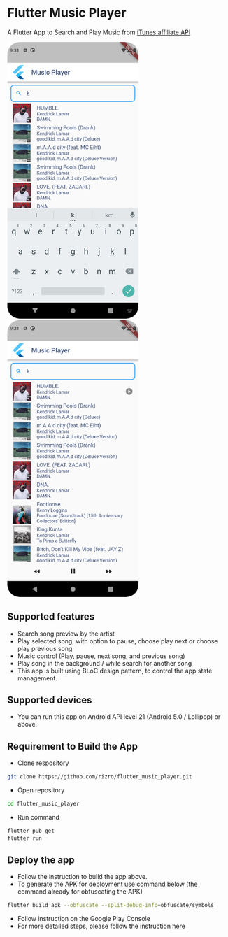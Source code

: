 # Flutter Music Player

A Flutter App to Search and Play Music from [iTunes affiliate API](https://affiliate.itunes.apple.com/resources/documentation/itunes-store-web-service-search-api)

<img src="Screenshot_20220801_213135.png" width="300"> <img src="Screenshot_20220801_213200.png" width="300">

## Supported features
- Search song preview by the artist
- Play selected song, with option to pause, choose play next or choose play previous song
- Music control (Play, pause, next song, and previous song)
- Play song in the background / while search for another song
- This app is built using BLoC design pattern, to control the app state management.

## Supported devices
- You can run this app on Android API level 21 (Android 5.0 / Lollipop) or above.

## Requirement to Build the App
- Clone respository
```bash
git clone https://github.com/rizro/flutter_music_player.git
```
- Open repository
```bash
cd flutter_music_player
```
- Run command
```bash
flutter pub get
flutter run
```

## Deploy the app
- Follow the instruction to build the app above.
- To generate the APK for deployment use command below (the command already for obfuscating the APK)
```bash
flutter build apk --obfuscate --split-debug-info=obfuscate/symbols
```
- Follow instruction on the Google Play Console
- For more detailed steps, please follow the instruction [here](https://docs.flutter.dev/deployment/android)

